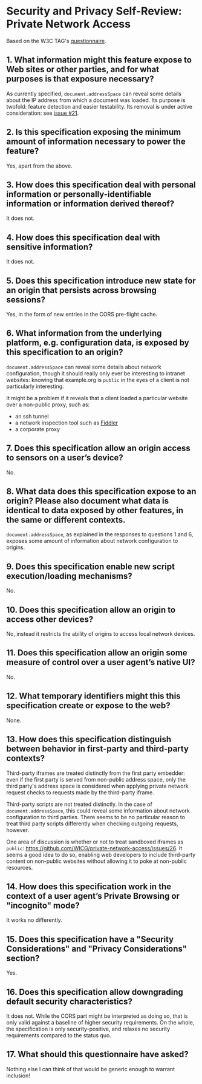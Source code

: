 # Security and Privacy Self-Review: Private Network Access

Based on the W3C TAG's
[questionnaire](https://www.w3.org/TR/security-privacy-questionnaire/).

## 1. What information might this feature expose to Web sites or other parties, and for what purposes is that exposure necessary?

As currently specified, `document.addressSpace` can reveal some details
about the IP address from which a document was loaded. Its purpose
is twofold: feature detection and easier testability. Its removal is under
active consideration: see
[issue #21](https://github.com/WICG/private-network-access/issues/21).

## 2. Is this specification exposing the minimum amount of information necessary to power the feature?

Yes, apart from the above.

## 3. How does this specification deal with personal information or personally-identifiable information or information derived thereof?

It does not.

## 4. How does this specification deal with sensitive information?

It does not.

## 5. Does this specification introduce new state for an origin that persists across browsing sessions?

Yes, in the form of new entries in the CORS pre-flight cache.

## 6. What information from the underlying platform, e.g. configuration data, is exposed by this specification to an origin?

`document.addressSpace` can reveal some details about network configuration,
though it should really only ever be interesting to intranet websites:
knowing that example.org is `public` in the eyes of a client is not particularly
interesting.

It might be a problem if it reveals that a client loaded a
particular website over a non-public proxy, such as:

* an ssh tunnel
* a network inspection tool such as [Fiddler](https://telerik.com/fiddler)
* a corporate proxy

## 7. Does this specification allow an origin access to sensors on a user’s device?

No.

## 8. What data does this specification expose to an origin? Please also document what data is identical to data exposed by other features, in the same or different contexts.

`document.addressSpace`, as explained in the responses to questions 1 and 6,
exposes some amount of information about network configuration to origins.

## 9. Does this specification enable new script execution/loading mechanisms?

No.

## 10. Does this specification allow an origin to access other devices?

No, instead it restricts the ability of origins to access local network devices.

## 11. Does this specification allow an origin some measure of control over a user agent’s native UI?

No.

## 12. What temporary identifiers might this this specification create or expose to the web?

None.

## 13. How does this specification distinguish between behavior in first-party and third-party contexts?

Third-party iframes are treated distinctly from the first party embedder: even
if the first party is served from non-public address space, only the third
party's address space is considered when applying private network request checks
to requests made by the third-party iframe.

Third-party scripts are not treated distinctly. In the case of
`document.addressSpace`, this could reveal some information about network
configuration to third parties. There seems to be no particular reason to treat
third party scripts differently when checking outgoing requests, however.

One area of discussion is
whether or not to treat sandboxed iframes as `public`:
https://github.com/WICG/private-network-access/issues/26. It seems a good idea
to do so, enabling web developers to include third-party content on non-public
websites without allowing it to poke at non-public resources.

## 14. How does this specification work in the context of a user agent’s Private Browsing or "incognito" mode?

It works no differently.

## 15. Does this specification have a "Security Considerations" and "Privacy Considerations" section?

Yes.

## 16. Does this specification allow downgrading default security characteristics?

It does not. While the CORS part might be interpreted as doing so, that is only
valid against a baseline of higher security requirements. On the whole, the
specification is only security-positive, and relaxes no security requirements
compared to the status quo.

## 17. What should this questionnaire have asked?

Nothing else I can think of that would be generic enough to warrant inclusion!
